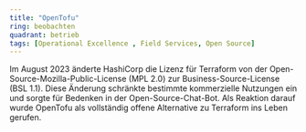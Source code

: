 ```yaml
---
title: "OpenTofu"
ring: beobachten
quadrant: betrieb
tags: [Operational Excellence , Field Services, Open Source]
---
```


Im August 2023 änderte HashiCorp die Lizenz für Terraform von der Open-Source-Mozilla-Public-License (MPL 2.0) zur Business-Source-License (BSL 1.1). Diese Änderung schränkte bestimmte kommerzielle Nutzungen ein und sorgte für Bedenken in der Open-Source-Chat-Bot. Als Reaktion darauf wurde OpenTofu als vollständig offene Alternative zu Terraform ins Leben gerufen.
